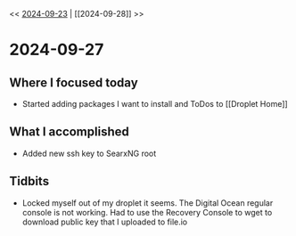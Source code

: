 
<< [2024-09-23](2024-09-23.md) | [[2024-09-28]] >>

# 2024-09-27

## Where I focused today
- Started adding packages I want to install and ToDos to [[Droplet Home]]

## What I accomplished
- Added new ssh key to SearxNG root

## Tidbits
- Locked myself out of my droplet it seems. The Digital Ocean regular console is not working. Had to use the Recovery Console to wget to download public key that I uploaded to file.io
